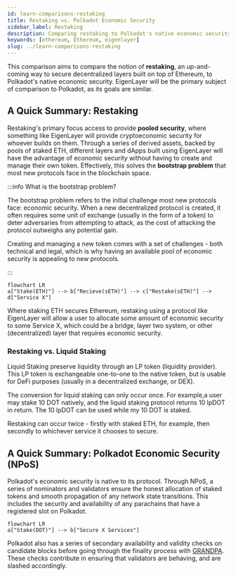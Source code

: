 ```yaml
---
id: learn-comparisons-restaking
title: Restaking vs. Polkadot Economic Security
sidebar_label: Restaking
description: Comparing restaking to Polkadot's native economic security.
keywords: [ethereum, Ethereum, eigenlayer]
slug: ../learn-comparisons-restaking
---
```


This comparison aims to compare the notion of **restaking**, an up-and-coming way to secure
decentralized layers built on top of Ethereum, to Polkadot's native economic security. EigenLayer
will be the primary subject of comparison to Polkadot, as its goals are similar.

## A Quick Summary: Restaking

Restaking's primary focus access to provide **pooled security**, where something like EigenLayer
will provide cryptoeconomic security for whoever builds on them. Through a series of derived assets,
backed by pools of staked ETH, different layers and dApps built using EigenLayer will have the
advantage of economic security without having to create and manage their own token. Effectively,
this solves the **bootstrap problem** that most new protocols face in the blockchain space.

:::info What is the bootstrap problem?

The bootstrap problem refers to the initial challenge most new protocols face: economic security.
When a new decentralized protocol is created, it often requires some unit of exchange (usually in
the form of a token) to deter adversaries from attempting to attack, as the cost of attacking the
protocol outweighs any potential gain.

Creating and managing a new token comes with a set of challenges - both technical and legal, which
is why having an available pool of economic security is appealing to new protocols.

:::

```mermaid
flowchart LR
a["Stake(ETH)"] --> b["Recieve(sETH)"] --> c["Restake(sETH)"] --> d["Service X"]
```

Where staking ETH secures Ethereum, restaking using a protocol like EigenLayer will allow a user to
allocate some amount of economic security to some Service X, which could be a bridge, layer two
system, or other (decentralized) layer that requires economic security.

### Restaking vs. Liquid Staking

Liquid Staking preserve liquidity through an LP token (liquidity provider). This LP token is
exchangeable one-to-one to the native token, but is usable for DeFi purposes (usually in a
decentralized exchange, or DEX).

The conversion for liquid staking can only occur once. For example,a user may stake 10 DOT natively,
and the liquid staking protocol returns 10 lpDOT in return. The 10 lpDOT can be used while my 10 DOT
is staked.

Restaking can occur twice - firstly with staked ETH, for example, then secondly to whichever service
it chooses to secure.

## A Quick Summary: Polkadot Economic Security (NPoS)

Polkadot's economic security is native to its protocol. Through NPoS, a series of nominators and
validators ensure the honest allocation of staked tokens and smooth propagation of any network state
transitions. This includes the security and availability of any parachains that have a registered
slot on Polkadot.

```mermaid
flowchart LR
a["Stake(DOT)"] --> b["Secure X Services"]
```

Polkadot also has a series of secondary availability and validity checks on candidate blocks before
going through the finality process with [GRANDPA](../general/glossary.md#grandpa-finality-gadget).
These checks contribute in ensuring that validators are behaving, and are slashed accordingly.
